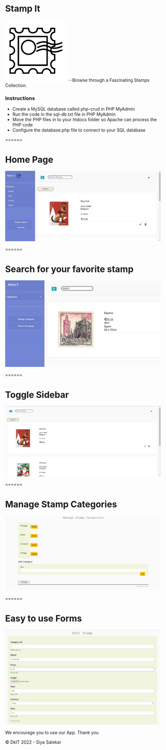 # Stamp It
![alt text](image_uploads/log.png "Logo")
⋅⋅⋅Browse through a Fascinating Stamps Collection.
### Instructions
* Create a MySQL database called php-crud in PHP MyAdmin
* Run the code in the sql-db.txt file in PHP MyAdmin
* Move the PHP files in to your htdocs folder so Apache can process the PHP code
* Configure the database.php file to connect to your SQL database

======

# Home Page
![alt text](image_uploads/home.JPG "Home")

======

# Search for your favorite stamp
![alt text](image_uploads/search.JPG "Search")

======

# Toggle Sidebar
![alt text](image_uploads/sidebar.JPG "Sidebar")

======

# Manage Stamp Categories
![alt text](image_uploads/manage.JPG "Manage")

======

# Easy to use Forms
![alt text](image_uploads/fom.JPG "Forms")

We encourage you to use our App.
Thank you

&copy; DkIT 2022 - Siya Salekar